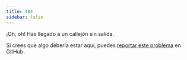```yaml
---
title: 404
sidebar: falso
---
```


¡Oh, oh! Has llegado a un callejón sin salida.

Si crees que algo debería estar aquí, puedes [reportar este problema](https://github.com/numpy/numpy.org/issues) en GitHub. 

